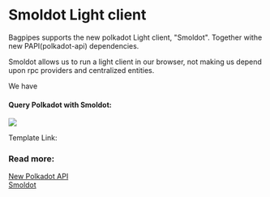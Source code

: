 # Smoldot Light client    


Bagpipes supports the new polkadot Light client, "Smoldot". Together withe new PAPI(polkadot-api) dependencies.  

Smoldot allows us to run a light client in our browser, not making us depend upon rpc providers and centralized entities.   


We have 

#### Query Polkadot with Smoldot:   
![](/img/smoldotpoc.png)     
    
Template Link:   



### Read more:   
[New Polkadot API](https://papi.how/)    
[Smoldot](https://github.com/smol-dot/smoldot)  
